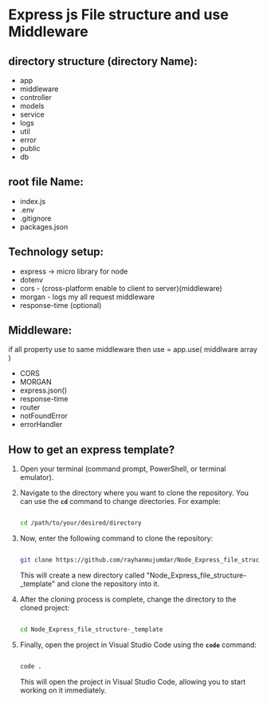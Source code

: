 # Express js File structure and use Middleware

## directory **structure (directory Name):**

- app
- middleware
- controller
- models
- service
- logs
- util
- error
- public
- db

## root file Name:

- index.js
- .env
- .gitignore
- packages.json

## **Technology setup:**

- express → micro library for node
- dotenv
- cors - (cross-platform enable to client to server)(middleware)
- morgan - logs my all request middleware
- response-time (optional)

## Middleware:

if all property use to same middleware then use = app.use( middlware array )

- CORS
- MORGAN
- express.json()
- response-time
- router
- notFoundError
- errorHandler

## How to get an express template?

1. Open your terminal (command prompt, PowerShell, or terminal emulator).
2. Navigate to the directory where you want to clone the repository. You can use the **`cd`** command to change directories. For example:
    
    ```bash
    
    cd /path/to/your/desired/directory
    
    ```
    
3. Now, enter the following command to clone the repository:
    
    ```bash
    
    git clone https://github.com/rayhanmujumdar/Node_Express_file_structure-_template.git
    
    ```
    
    This will create a new directory called "Node_Express_file_structure-_template" and clone the repository into it.
    
4. After the cloning process is complete, change the directory to the cloned project:
    
    ```bash
    
    cd Node_Express_file_structure-_template
    
    ```
    
5. Finally, open the project in Visual Studio Code using the **`code`** command:
    
    ```bash
    
    code .
    
    ```
    
    This will open the project in Visual Studio Code, allowing you to start working on it immediately.